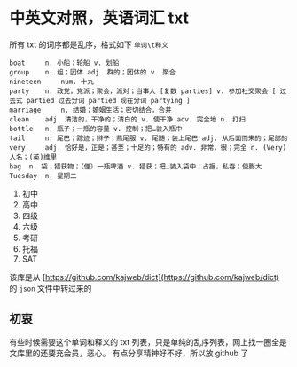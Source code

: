 # 中英文对照，英语词汇 txt


所有 txt 的词序都是乱序，格式如下 `单词\t释义`
```
boat	 n. 小船；轮船 v. 划船
group	 n. 组；团体 adj. 群的；团体的 v. 聚合
nineteen	 num. 十九
party	 n. 政党，党派；聚会，派对；当事人 [复数 parties] v. 参加社交聚会 [ 过去式 partied 过去分词 partied 现在分词 partying ]
marriage	 n. 结婚；婚姻生活；密切结合，合并
clean	 adj. 清洁的，干净的；清白的 v. 使干净 adv. 完全地 n. 打扫
bottle	 n. 瓶子；一瓶的容量 v. 控制；把…装入瓶中
tail	 n. 尾巴；踪迹；辫子；燕尾服 v. 尾随；装上尾巴 adj. 从后面而来的；尾部的
very	 adj. 恰好是，正是；甚至；十足的；特有的 adv. 非常，很；完全 n. (Very)人名；(英)维里
bag	 n. 袋；猎获物；（俚）一瓶啤酒 v. 猎获；把…装入袋中；占据，私吞；使膨大
Tuesday	 n. 星期二
```

1. 初中
2. 高中
3. 四级
4. 六级
5. 考研
6. 托福
7. SAT

该库是从 [https://github.com/kajweb/dict](https://github.com/kajweb/dict) 的 `json` 文件中转过来的


## 初衷
有些时候需要这个单词和释义的 txt 列表，只是单纯的乱序列表，网上找一圈全是文库里的还要充会员，恶心。
有点分享精神好不好，所以放 github 了

